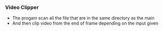 ### Video Clipper
- The progam scan all the file that are in the same directory as the main
- And then clip video from the end of frame depending on the input given

